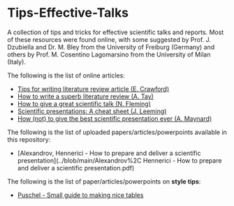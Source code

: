 # Tips-Effective-Talks
A collection of tips and tricks for effective scientific talks and reports.
Most of these resources were found online, with some suggested by Prof. J. Dzubiella and Dr. M. Bley from the University of Freiburg (Germany) and others by Prof. M. Cosentino Lagomarsino from the University of Milan (Italy).


The following is the list of online articles:
 - [Tips for writing literature review article (E. Crawford)](https://www.asbmb.org/asbmb-today/careers/120111/writing-a-scientific-literature-review-article)
 - [How to write a superb literature review (A. Tay)](https://www.nature.com/articles/d41586-020-03422-x)
 - [How to give a great scientific talk (N. Fleming)](https://www.nature.com/articles/d41586-018-07780-5)
 - [Scientific presentations: A cheat sheet (J. Leeming)](http://blogs.nature.com/naturejobs/2017/01/11/scientific-presentations-a-cheat-sheet/)
 - [How (not) to give the best scientific presentation ever (A. Maynard)](https://medium.com/edge-of-innovation/how-to-give-the-best-scientific-presentation-ever-c87e202718cf)

 The following is the list of uploaded papers/articles/powerpoints available in this repository:
 - [Alexandrov, Hennerici - How to prepare and deliver a scientific presentation](../blob/main/Alexandrov%2C Hennerici - How to prepare and deliver a scientific presentation.pdf)


The following is the list of paper/articles/powerpoints on **style tips**:
- [Puschel - Small guide to making nice tables](../blob/main/Style-tips/Puschel.pdf)
